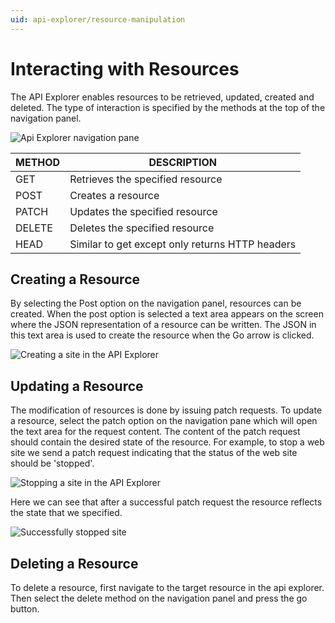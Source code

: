 ```yaml
---
uid: api-explorer/resource-manipulation
---
```


# Interacting with Resources

The API Explorer enables resources to be retrieved, updated, created and deleted. The type of interaction is specified by the methods at the top of the navigation panel.

![Api Explorer navigation pane][navigation]

| METHOD |	DESCRIPTION                                    |
|--------|-------------------------------------------------|
| GET	 | Retrieves the specified resource                |
| POST   | Creates a resource                              |
| PATCH  | Updates the specified resource                  |
| DELETE | Deletes the specified resource                  |
| HEAD   | Similar to get except only returns HTTP headers |

## Creating a Resource
By selecting the Post option on the navigation panel, resources can be created. When the post option is selected a text area appears on the screen where the JSON representation of a resource can be written. The JSON in this text area is used to create the resource when the Go arrow is clicked.

![Creating a site in the API Explorer][create-site]

## Updating a Resource

The modification of resources is done by issuing patch requests. To update a resource, select the patch option on the navigation pane which will open the text area for the request content. The content of the patch request should contain the desired state of the resource. For example, to stop a web site we send a patch request indicating that the status of the web site should be 'stopped'.

![Stopping a site in the API Explorer][stopping-site]

Here we can see that after a successful patch request the resource reflects the state that we specified.

![Successfully stopped site][stopped-site]

## Deleting a Resource

To delete a resource, first navigate to the target resource in the api explorer. Then select the delete method on the navigation panel and press the go button.


[navigation]: /imgs/navigation.png "The navigation pane of the API Explorer"
[create-site]: /imgs/create-site.png "Creating a site in the API Explorer"
[stopping-site]: /imgs/stopping-site.png "Connecting to the API Explorer"
[stopped-site]: /imgs/stopped-site.png "Browsing with the API Explorer"